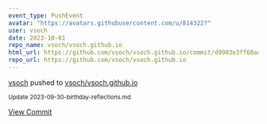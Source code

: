 ```yaml
---
event_type: PushEvent
avatar: "https://avatars.githubusercontent.com/u/814322?"
user: vsoch
date: 2023-10-01
repo_name: vsoch/vsoch.github.io
html_url: https://github.com/vsoch/vsoch.github.io/commit/d9903e3ff60aa61133d1533945aaa9400b04abab
repo_url: https://github.com/vsoch/vsoch.github.io
---
```


<a href='https://github.com/vsoch' target='_blank'>vsoch</a> pushed to <a href='https://github.com/vsoch/vsoch.github.io' target='_blank'>vsoch/vsoch.github.io</a>

<small>Update 2023-09-30-birthday-reflections.md</small>

<a href='https://github.com/vsoch/vsoch.github.io/commit/d9903e3ff60aa61133d1533945aaa9400b04abab' target='_blank'>View Commit</a>